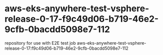 # aws-eks-anywhere-test-vsphere-release-0-17-f9c49d06-b719-46e2-9cfb-0bacdd5098e7-112
repository for use with E2E test job aws-eks-anywhere-test-vsphere-release-0-17:f9c49d06-b719-46e2-9cfb-0bacdd5098e7-112
